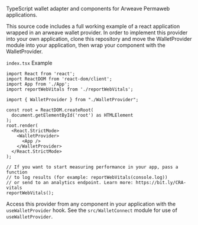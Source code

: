 TypeScript wallet adapter and components for Arweave Permaweb applications.

This source code includes a full working example of a react application wrapped in an arweave wallet provider. In order to implement this provider into your own application, clone this repository and move the WalletProvider module into your application, then wrap your <App /> component with the WalletProvider.

`index.tsx` Example

```
import React from 'react';
import ReactDOM from 'react-dom/client';
import App from './App';
import reportWebVitals from './reportWebVitals';

import { WalletProvider } from "./WalletProvider";

const root = ReactDOM.createRoot(
  document.getElementById('root') as HTMLElement
);
root.render(
  <React.StrictMode>
    <WalletProvider>
      <App />
    </WalletProvider>
  </React.StrictMode>
);

// If you want to start measuring performance in your app, pass a function
// to log results (for example: reportWebVitals(console.log))
// or send to an analytics endpoint. Learn more: https://bit.ly/CRA-vitals
reportWebVitals();
```

Access this provider from any component in your application with the `useWalletProvider` hook. See the `src/WalletConnect` module for use of `useWalletProvider`.
